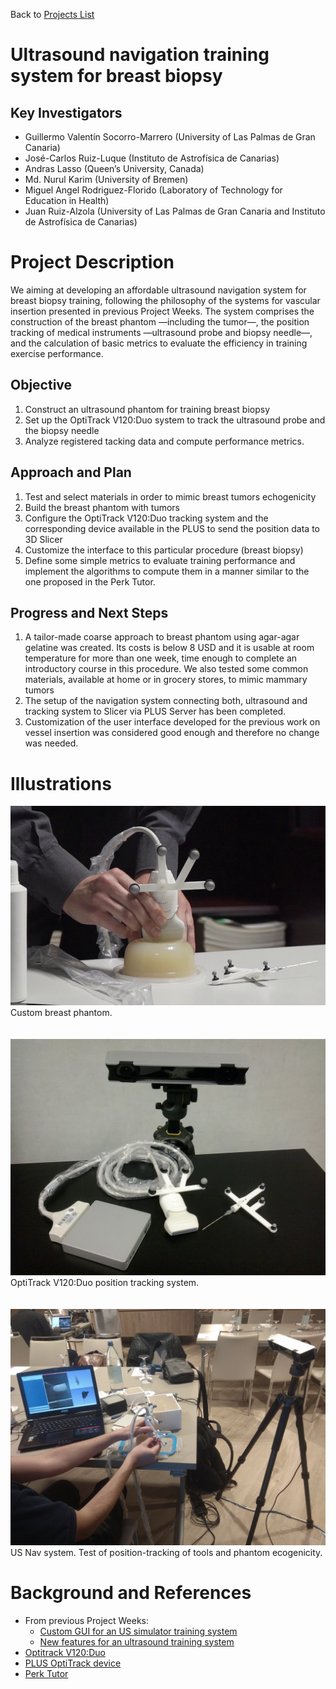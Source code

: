 Back to [Projects List](../../README.md#ProjectsList)

# Ultrasound navigation training system for breast biopsy

## Key Investigators

- Guillermo Valentín Socorro-Marrero (University of Las Palmas de Gran Canaria)
- José-Carlos Ruiz-Luque (Instituto de Astrofísica de Canarias)
- Andras Lasso (Queen’s University, Canada)
- Md. Nurul Karim (University of Bremen)
- Miguel Angel Rodriguez-Florido (Laboratory of Technology for Education in Health)
- Juan Ruiz-Alzola (University of Las Palmas de Gran Canaria and Instituto de Astrofísica de Canarias)

# Project Description

<!-- Add a short paragraph describing the project. -->
We aiming at developing an affordable ultrasound navigation system for breast biopsy training, following the philosophy of the systems for vascular insertion presented in previous Project Weeks. The system comprises the construction of the breast phantom —including the tumor—, the position tracking of medical instruments —ultrasound probe and biopsy needle—, and the calculation of basic metrics to evaluate the efficiency in training exercise performance.

## Objective

<!-- Describe here WHAT you would like to achieve (what you will have as end result). -->
1. Construct an ultrasound phantom for training breast biopsy
1. Set up the OptiTrack V120:Duo system to track the ultrasound probe and the biopsy needle
1. Analyze registered tacking data and compute performance metrics.

## Approach and Plan

<!-- Describe here HOW you would like to achieve the objectives stated above. -->
1. Test and select materials in order to mimic breast tumors echogenicity
1. Build the breast phantom with tumors
1. Configure the OptiTrack V120:Duo tracking system and the corresponding device available in the PLUS to send the position data to 3D Slicer
1. Customize the interface to this particular procedure (breast biopsy)
1. Define some simple metrics to evaluate training performance and implement the algorithms to compute them in a manner similar to the one proposed in the Perk Tutor.

## Progress and Next Steps

<!-- Update this section as you make progress, describing of what you have ACTUALLY DONE. If there are specific steps that you could not complete then you can describe them here, too. -->
<!-- Describe specific steps you **have actually done**. -->
1. A tailor-made coarse approach to breast phantom using agar-agar gelatine was created. Its costs is below 8 USD and it is usable at room temperature for more than one week, time enough to complete an introductory course in this procedure. We also tested some common materials, available at home or in grocery stores, to mimic mammary tumors 
1. The setup of the navigation system connecting both, ultrasound and tracking system to Slicer via PLUS Server has been completed.
1. Customization of the user interface developed for the previous work on vessel insertion was considered good enough and therefore no change was needed.

# Illustrations

<!-- Add pictures and links to videos that demonstrate what has been accomplished.
![Description of picture](Example2.jpg)
-->
![Phantom](breastPhantom.png)
Custom breast phantom.
<br/>
<br/>  
![Tracking](positionTracking.jpg)
OptiTrack V120:Duo position tracking system.
<br/>
<br/>  
![System](systemAndPhantoms.jpg)
US Nav system. Test of position-tracking of tools and phantom ecogenicity.



# Background and References

<!-- If you developed any software, include link to the source code repository. If possible, also add links to sample data, and to any relevant publications. -->
- From previous Project Weeks:
    - [Custom GUI for an US simulator training system](http://projectweek.na-mic.org/PW28_2018_GranCanaria/Projects/CustomGUIForUSSimulator)
    - [New features for an ultrasound training system](http://projectweek.na-mic.org/PW30_2019_GranCanaria/Projects/UltrasoundSimulatorTraining)
- [Optitrack V120:Duo](http://optitrack.com/products/v120-duo)
- [PLUS OptiTrack device](http://perk-software.cs.queensu.ca/plus/doc/nightly/user/DeviceOptiTrack.html)
- [Perk Tutor](http://perktutor.github.io)

